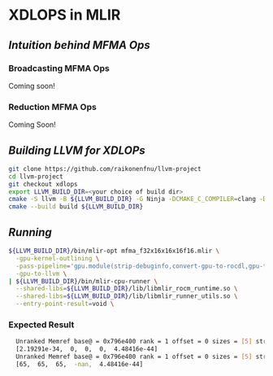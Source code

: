 # XDLOPS in MLIR

## _Intuition behind MFMA Ops_
### Broadcasting MFMA Ops
Coming soon!
### Reduction MFMA Ops
Coming Soon!
## _Building LLVM for XDLOPs_
```sh
git clone https://github.com/raikonenfnu/llvm-project
cd llvm-project
git checkout xdlops
export LLVM_BUILD_DIR=<your choice of build dir>
cmake -S llvm -B ${LLVM_BUILD_DIR} -G Ninja -DCMAKE_C_COMPILER=clang -DCMAKE_CXX_COMPILER=clang++ -DLLVM_TARGETS_TO_BUILD="X86;ARM;AArch64;NVPTX;AMDGPU" -DCMAKE_CUDA_COMPILER=/usr/local/cuda/bin/nvcc -DMLIR_ENABLE_CUDA_RUNNER=ON -DMLIR_ENABLE_ROCM_RUNNER=ON -DMLIR_GPU_TO_HSACO_PASS_ENABLE=ON -DLLVM_ENABLE_PROJECTS="mlir;lld"
cmake --build build ${LLVM_BUILD_DIR}
```

## _Running_ 
```sh
${LLVM_BUILD_DIR}/bin/mlir-opt mfma_f32x16x16x16f16.mlir \
  -gpu-kernel-outlining \
  -pass-pipeline='gpu.module(strip-debuginfo,convert-gpu-to-rocdl,gpu-to-hsaco{chip=gfx908})' \
  -gpu-to-llvm \
| ${LLVM_BUILD_DIR}/bin/mlir-cpu-runner \
  --shared-libs=${LLVM_BUILD_DIR}/lib/libmlir_rocm_runtime.so \
  --shared-libs=${LLVM_BUILD_DIR}/lib/libmlir_runner_utils.so \
  --entry-point-result=void \
```
### Expected Result
```sh
  Unranked Memref base@ = 0x796e400 rank = 1 offset = 0 sizes = [5] strides = [1] data =
  [2.19291e-34,  0,  0,  0,  4.48416e-44]
  Unranked Memref base@ = 0x796e400 rank = 1 offset = 0 sizes = [5] strides = [1] data =
  [65,  65,  65,  -nan,  4.48416e-44]
```